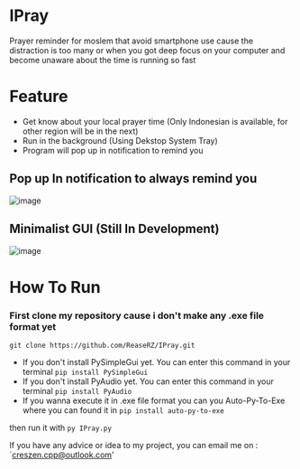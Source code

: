 # IPray
Prayer reminder for moslem that avoid smartphone use cause the distraction is too many or when you got deep focus on your computer and become unaware about the time is running so fast
# Feature
- Get know about your local prayer time (Only Indonesian is available, for other region will be in the next)
- Run in the background (Using Dekstop System Tray)
- Program will pop up in notification to remind you
## Pop up In notification to always remind you
![image](https://github.com/ReaseRZ/IPray/assets/88366703/62f299be-3d00-42f3-b570-889a46909df4)
## Minimalist GUI (Still In Development)
![image](https://github.com/ReaseRZ/IPray/assets/88366703/45610621-36fb-48e8-8344-2d359bc5b7a0)
# How To Run
### First clone my repository cause i don't make any .exe file format yet
`git clone https://github.com/ReaseRZ/IPray.git`
- If you don't install PySimpleGui yet. You can enter this command in your terminal
`pip install PySimpleGui`
- If you don't install PyAudio yet. You can enter this command in your terminal
`pip install PyAudio`
- If you wanna execute it in .exe file format you can you Auto-Py-To-Exe where you can found it in
`pip install auto-py-to-exe`

then run it with
`py IPray.py`

If you have any advice or idea to my project, you can email me on : `creszen.cpp@outlook.com'
